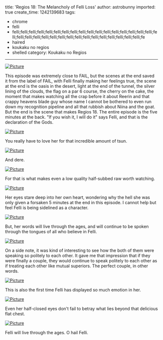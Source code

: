 title: 'Regios 18: The Melancholy of Felli Loss'
author: astrobunny
imported: true
create_time: 1242139683
tags:
- chrome
- felli
- felli;felli;felli;felli;felli;felli;felli;felli;felli;felli;felli;felli;felli;felli;felli;felli;felli;felli;felli;felli;felli;felli;felli;felli;felli;felli;felli;felli;felli;felli;felli;felli;felli;fe
- haired
- koukaku no regios
- shelled
category: Koukaku no Regios
---
 [![](wp-uploads/2009/05/wpid-ayako-regios-18-lq-xvidmp34160becb-0-500x284.jpg "Picture")](/images/wp-uploads/2009/05/wpid-ayako-regios-18-lq-xvidmp34160becb-0.jpg)  
  
This episode was extremely close to FAIL, but the scenes at the end saved it from the label of FAIL, with Felli finally making her feelings true, the scene at the end is the oasis in the desert, light at the end of the tunnel, the silver lining of the clouds, the flag on a par 6 course, the cherry on the cake, the moment that makes watching all the crap before it about Reerin and that crappy heavens blade guy whose name I cannot be bothered to even run down my recognition pipeline and all that rubbish about Niina and the goat. But the end is the scene that makes Regios 18. The entire episode is the five minutes at the back. "If you wish it, I will do it" says Felli, and that is the declaration of the Gods.  
<!--more-->  
 [![](wp-uploads/2009/05/wpid-ayako-regios-18-lq-xvidmp34160becb-3-500x284.jpg "Picture")](/images/wp-uploads/2009/05/wpid-ayako-regios-18-lq-xvidmp34160becb-3.jpg)  
  
You really have to love her for that incredible amount of tsun.  
  
 [![](wp-uploads/2009/05/wpid-ayako-regios-18-lq-xvidmp34160becb-2-500x284.jpg "Picture")](/images/wp-uploads/2009/05/wpid-ayako-regios-18-lq-xvidmp34160becb-2.jpg)  
  
And dere.  
  
 [![](wp-uploads/2009/05/wpid-ayako-regios-18-lq-xvidmp34160becb-4-500x284.jpg "Picture")](/images/wp-uploads/2009/05/wpid-ayako-regios-18-lq-xvidmp34160becb-4.jpg)  
  
For that is what makes even a low quality half-subbed raw worth watching.  
  
 [![](wp-uploads/2009/05/wpid-ayako-regios-18-lq-xvidmp34160becb-5-500x284.jpg "Picture")](/images/wp-uploads/2009/05/wpid-ayako-regios-18-lq-xvidmp34160becb-5.jpg)  
  
Her eyes stare deep into her own heart, wondering why the hell she was only given a forsaken 5 minutes at the end in this episode. I cannot help but feel Felli is being sidelined as a character.  
  
 [![](wp-uploads/2009/05/wpid-ayako-regios-18-lq-xvidmp34160becb-6-500x284.jpg "Picture")](/images/wp-uploads/2009/05/wpid-ayako-regios-18-lq-xvidmp34160becb-6.jpg)  
  
But, her words will live through the ages, and will continue to be spoken through the tongues of all who believe in Felli.  
  
 [![](wp-uploads/2009/05/wpid-ayako-regios-18-lq-xvidmp34160becb-7-500x284.jpg "Picture")](/images/wp-uploads/2009/05/wpid-ayako-regios-18-lq-xvidmp34160becb-7.jpg)  
  
On a side note, it was kind of interesting to see how the both of them were speaking so politely to each other. It gave me that impression that if they were finally a couple, they would continue to speak politely to each other as if treating each other like mutual superiors. The perfect couple, in other words.  
  
 [![](wp-uploads/2009/05/wpid-ayako-regios-18-lq-xvidmp34160becb-8-500x284.jpg "Picture")](/images/wp-uploads/2009/05/wpid-ayako-regios-18-lq-xvidmp34160becb-8.jpg)  
  
This is also the first time Felli has displayed so much emotion in her.  
  
 [![](wp-uploads/2009/05/wpid-ayako-regios-18-lq-xvidmp34160becb-9-500x284.jpg "Picture")](/images/wp-uploads/2009/05/wpid-ayako-regios-18-lq-xvidmp34160becb-9.jpg)  
  
Even her half-closed eyes don't fail to betray what lies beyond that delicious flat chest.  
  
 [![](wp-uploads/2009/05/wpid-ayako-regios-18-lq-xvidmp34160becb-10-500x284.jpg "Picture")](/images/wp-uploads/2009/05/wpid-ayako-regios-18-lq-xvidmp34160becb-10.jpg)  
  
Felli will live through the ages. O hail Felli.